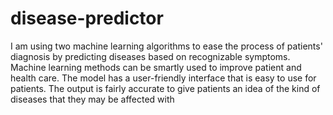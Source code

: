 # disease-predictor
I am using two machine learning algorithms to ease the process of patients' diagnosis by predicting diseases based on recognizable symptoms. Machine learning methods can be smartly used to improve patient and health care. The model has a user-friendly interface that is easy to use for patients. The output is fairly accurate to give patients an idea of the kind of diseases that they may be affected with
